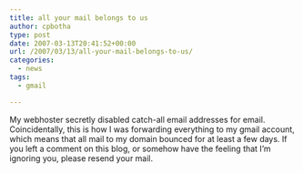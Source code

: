 ```yaml
---
title: all your mail belongs to us
author: cpbotha
type: post
date: 2007-03-13T20:41:52+00:00
url: /2007/03/13/all-your-mail-belongs-to-us/
categories:
  - news
tags:
  - gmail

---
```

My webhoster secretly disabled catch-all email addresses for email. Coincidentally, this is how I was forwarding everything to my gmail account, which means that all mail to my domain bounced for at least a few days. If you left a comment on this blog, or somehow have the feeling that I&#8217;m ignoring you, please resend your mail.